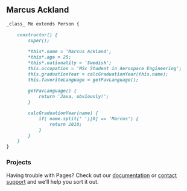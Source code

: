 ## Marcus Ackland

```markdown
_class_ Me extends Person {

    constructor() {
        super();
        
        *this*.name = 'Marcus Ackland';
        *this*.age = 25;
        *this*.nationality = 'Swedish';
        this.occupation = 'MSc Student in Aerospace Engineering';
        this.graduationYear = calcGraduationYear(this.name);
        this.favoriteLanguage = getFavLanguage();
    
        getFavLanguage() {
            return 'Java, obviously!';
        }

        calcGraduationYear(name) {
            if( name.split(' ')[0] == 'Marcus') {
                return 2018;
            }
        }
    }   
}


```

### Projects

Having trouble with Pages? Check out our [documentation](https://help.github.com/categories/github-pages-basics/) or [contact support](https://github.com/contact) and we’ll help you sort it out.
